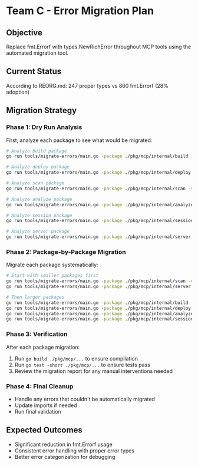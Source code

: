 # Team C - Error Migration Plan

## Objective
Replace fmt.Errorf with types.NewRichError throughout MCP tools using the automated migration tool.

## Current Status
According to REORG.md: 247 proper types vs 860 fmt.Errorf (28% adoption)

## Migration Strategy

### Phase 1: Dry Run Analysis
First, analyze each package to see what would be migrated:

```bash
# Analyze build package
go run tools/migrate-errors/main.go -package ./pkg/mcp/internal/build -verbose

# Analyze deploy package  
go run tools/migrate-errors/main.go -package ./pkg/mcp/internal/deploy -verbose

# Analyze scan package
go run tools/migrate-errors/main.go -package ./pkg/mcp/internal/scan -verbose

# Analyze analyze package
go run tools/migrate-errors/main.go -package ./pkg/mcp/internal/analyze -verbose

# Analyze session package
go run tools/migrate-errors/main.go -package ./pkg/mcp/internal/session -verbose

# Analyze server package
go run tools/migrate-errors/main.go -package ./pkg/mcp/internal/server -verbose
```

### Phase 2: Package-by-Package Migration
Migrate each package systematically:

```bash
# Start with smaller packages first
go run tools/migrate-errors/main.go -package ./pkg/mcp/internal/scan -dry-run=false -report scan-migration.txt
go run tools/migrate-errors/main.go -package ./pkg/mcp/internal/server -dry-run=false -report server-migration.txt

# Then larger packages
go run tools/migrate-errors/main.go -package ./pkg/mcp/internal/build -dry-run=false -report build-migration.txt
go run tools/migrate-errors/main.go -package ./pkg/mcp/internal/deploy -dry-run=false -report deploy-migration.txt
go run tools/migrate-errors/main.go -package ./pkg/mcp/internal/analyze -dry-run=false -report analyze-migration.txt
go run tools/migrate-errors/main.go -package ./pkg/mcp/internal/session -dry-run=false -report session-migration.txt
```

### Phase 3: Verification
After each package migration:
1. Run `go build ./pkg/mcp/...` to ensure compilation
2. Run `go test -short ./pkg/mcp/...` to ensure tests pass
3. Review the migration report for any manual interventions needed

### Phase 4: Final Cleanup
- Handle any errors that couldn't be automatically migrated
- Update imports if needed
- Run final validation

## Expected Outcomes
- Significant reduction in fmt.Errorf usage
- Consistent error handling with proper error types
- Better error categorization for debugging